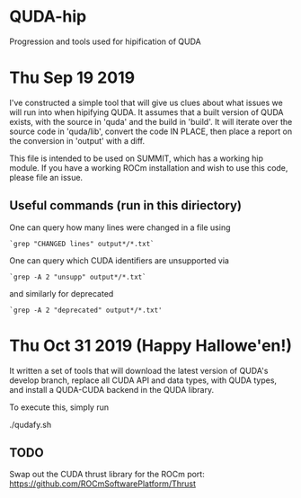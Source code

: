 # QUDA-hip
Progression and tools used for hipification of QUDA

# Thu Sep 19 2019

I've constructed a simple tool that will give us clues about what issues we will run 
into when hipifying QUDA. It assumes that a built version of QUDA exists, with the 
source in 'quda' and the build in 'build'. It will iterate over the source code in 
'quda/lib', convert the code IN PLACE, then place a report on the conversion in 
'output' with a diff.

This file is intended to be used on SUMMIT, which has a working hip module. If you have
a working ROCm installation and wish to use this code, please file an issue.

## Useful commands (run in this diriectory)

One can query how many lines were changed in a file using

    `grep "CHANGED lines" output*/*.txt`

One can query which CUDA identifiers are unsupported via

    `grep -A 2 "unsupp" output*/*.txt`

and similarly for deprecated

    `grep -A 2 "deprecated" output*/*.txt'

# Thu Oct 31 2019 (Happy Hallowe'en!)

It written a set of tools that will download the latest version of QUDA's develop branch,
replace all CUDA API and data types, with QUDA types, and install a QUDA-CUDA backend in 
the QUDA library.

To execute this, simply run

./qudafy.sh

## TODO

Swap out the CUDA thrust library for the ROCm port: https://github.com/ROCmSoftwarePlatform/Thrust 
